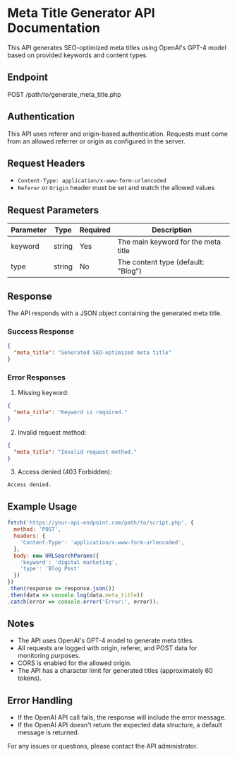 # Meta Title Generator API Documentation

This API generates SEO-optimized meta titles using OpenAI's GPT-4 model based on provided keywords and content types.

## Endpoint

POST /path/to/generate_meta_title.php

## Authentication

This API uses referer and origin-based authentication. Requests must come from an allowed referrer or origin as configured in the server.

## Request Headers

- `Content-Type: application/x-www-form-urlencoded`
- `Referer` or `Origin` header must be set and match the allowed values

## Request Parameters

| Parameter | Type   | Required | Description                                |
|-----------|--------|----------|--------------------------------------------|
| keyword   | string | Yes      | The main keyword for the meta title        |
| type      | string | No       | The content type (default: "Blog")         |

## Response

The API responds with a JSON object containing the generated meta title.

### Success Response

```json
{
  "meta_title": "Generated SEO-optimized meta title"
}
```

### Error Responses

1. Missing keyword:
```json
{
  "meta_title": "Keyword is required."
}
```

2. Invalid request method:
```json
{
  "meta_title": "Invalid request method."
}
```

3. Access denied (403 Forbidden):
```
Access denied.
```

## Example Usage

```javascript
fetch('https://your-api-endpoint.com/path/to/script.php', {
  method: 'POST',
  headers: {
    'Content-Type': 'application/x-www-form-urlencoded',
  },
  body: new URLSearchParams({
    'keyword': 'digital marketing',
    'type': 'Blog Post'
  })
})
.then(response => response.json())
.then(data => console.log(data.meta_title))
.catch(error => console.error('Error:', error));
```

## Notes

- The API uses OpenAI's GPT-4 model to generate meta titles.
- All requests are logged with origin, referer, and POST data for monitoring purposes.
- CORS is enabled for the allowed origin.
- The API has a character limit for generated titles (approximately 60 tokens).

## Error Handling

- If the OpenAI API call fails, the response will include the error message.
- If the OpenAI API doesn't return the expected data structure, a default message is returned.

For any issues or questions, please contact the API administrator.
